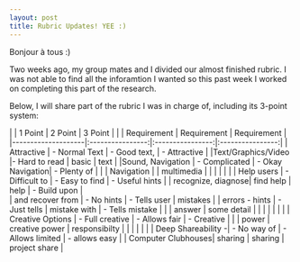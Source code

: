 ```yaml
---
layout: post
title: Rubric Updates! YEE :)
---
```


Bonjour à tous :)

Two weeks ago, my group mates and I divided our almost finished rubric. I was not able to find all the inforamtion I wanted so this past week I worked on completing this part of the research. 

Below, I will share part of the rubric I was in charge of, including its 3-point system:

|                    | 1 Point          | 2 Point          | 3 Point          |
|                    | Requirement      | Requirement      | Requirement      |
|--------------------|:----------------:|:----------------:|:----------------:|
| Attractive         | - Normal Text    | - Good text,     | - Attractive     |
|Text/Graphics/Video |- Hard to read    |   basic          |   text           |
|Sound, Navigation   |  - Complicated   | - Okay Navigation| - Plenty of      |
|                    |    Navigation    |                  |   multimedia     |
|                    |                  |                  |                  |
| Help users         | - Difficult to   | - Easy to find   | - Useful hints   |
| recognize, diagnose|   find help      |   help           | - Build upon     |              
| and recover from   | - No hints       | - Tells user     |   mistakes       |
| errors - hints     | - Just tells     |   mistake with   | - Tells mistake  |
|                    |   answer         |  some detail     |                  |
|                    |                  |                  |                  |
| Creative Options   | - Full creative  | - Allows fair    | - Creative       |
|                    |   power          |   creative power |   responsibilty  |
|                    |                  |                  |                  |
| Deep Shareability -| - No way of      | - Allows limited | - allows easy    |
| Computer Clubhouses|   sharing        |   sharing        |   project share  |




